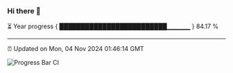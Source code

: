 ### Hi there 👋

⏳ Year progress { █████████████████████████▁▁▁▁▁ } 84.17 %

---

⏰ Updated on Mon, 04 Nov 2024 01:46:14 GMT

![Progress Bar CI](https://github.com/ZhaoGui/ZhaoGui/workflows/Progress%20Bar%20CI/badge.svg)
